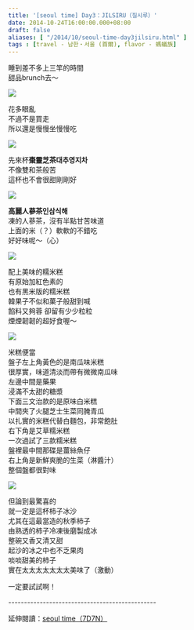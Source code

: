 ```yaml
---
title: '[seoul time] Day3：JILSIRU（질시루）'
date: 2014-10-24T16:00:00.000+08:00
draft: false
aliases: [ "/2014/10/seoul-time-day3jilsiru.html" ]
tags : [travel - 남한・서울 (首爾), flavor - 螞蟻族]
---
```


睡到差不多上三竿的時間  
甜品brunch去～  

[![](https://1.bp.blogspot.com/-ZuejyGAzInw/XE167gcPNNI/AAAAAAAAHTs/8Mgq7Fcw5YweRmYOdl7z2FfVvVibUqDtwCLcBGAs/s640/15397255760_9f7dfee34f_z.jpg)](https://1.bp.blogspot.com/-ZuejyGAzInw/XE167gcPNNI/AAAAAAAAHTs/8Mgq7Fcw5YweRmYOdl7z2FfVvVibUqDtwCLcBGAs/s1600/15397255760_9f7dfee34f_z.jpg)

花多眼亂  
不過不是買走  
所以還是慢慢坐慢慢吃  

[![](https://4.bp.blogspot.com/-KOvmcy2xOrQ/XE17CU2XwhI/AAAAAAAAHTw/sHWR7Gr9_zYVKWWvUTAsKyqT_pVOXp4KQCLcBGAs/s640/15583711112_e63a478268_z.jpg)](https://4.bp.blogspot.com/-KOvmcy2xOrQ/XE17CU2XwhI/AAAAAAAAHTw/sHWR7Gr9_zYVKWWvUTAsKyqT_pVOXp4KQCLcBGAs/s1600/15583711112_e63a478268_z.jpg)

先來杯**棗靈芝茶대추영지차**  
不像雙和茶般苦  
這杯也不會很甜剛剛好  

[![](https://2.bp.blogspot.com/-VHvfTZ1sH5A/XE17Iv3OJ2I/AAAAAAAAHT0/W7Rx3yPnxdkoIUA_Y56IJAI0m_e9VCTOQCLcBGAs/s640/15580211721_ed08f4f78b_z.jpg)](https://2.bp.blogspot.com/-VHvfTZ1sH5A/XE17Iv3OJ2I/AAAAAAAAHT0/W7Rx3yPnxdkoIUA_Y56IJAI0m_e9VCTOQCLcBGAs/s1600/15580211721_ed08f4f78b_z.jpg)

**高麗人蔘茶인삼식해**  
凍的人蔘茶，沒有半點甘苦味道  
上面的米（？）軟軟的不錯吃  
好好味呢～（心）  

[![](https://3.bp.blogspot.com/-M_LkTTEmNWk/XE17O8XkHWI/AAAAAAAAHT8/NxwWkge7RgcVIXxh5kNz_iqw1iZT3k9uQCLcBGAs/s640/15582859915_ce4bf45ee6_z.jpg)](https://3.bp.blogspot.com/-M_LkTTEmNWk/XE17O8XkHWI/AAAAAAAAHT8/NxwWkge7RgcVIXxh5kNz_iqw1iZT3k9uQCLcBGAs/s1600/15582859915_ce4bf45ee6_z.jpg)

配上美味的糯米糕  
有原始加紅色素的  
也有黑米版的糯米糕  
韓果子不似和菓子般甜到喊  
餡料又夠蓉 卻留有少少粒粒  
煙煙韌韌的超好食喔～  

[![](https://2.bp.blogspot.com/-XlswCM2ItCo/XE17UiG7MBI/AAAAAAAAHUE/3OsKidEjOvoS7a84uMv_YFkpeqgex9vCACLcBGAs/s640/15396253169_69bbd3d6cb_z.jpg)](https://2.bp.blogspot.com/-XlswCM2ItCo/XE17UiG7MBI/AAAAAAAAHUE/3OsKidEjOvoS7a84uMv_YFkpeqgex9vCACLcBGAs/s1600/15396253169_69bbd3d6cb_z.jpg)

米糕便當  
盤子左上角黃色的是南瓜味米糕  
很厚實，味道清淡而帶有微微南瓜味  
左邊中間是藥果  
浸滿不太甜的糖漿  
下面三文治款的是原味白米糕  
中間夾了火腿芝士生菜同腌青瓜  
以扎實的米糕代替白麵包，非常飽肚  
右下角是艾草糯米糕  
一次過試了三款糯米糕  
盤裡最中間那碟是薑絲魚仔  
右上角是新鮮爽脆的生菜（淋醬汁）  
整個盤都很對味  

[![](https://2.bp.blogspot.com/-lboWswHG4cU/XE17aycKq9I/AAAAAAAAHUM/tzjx426UNPoK_ffax6pGicmkfarsoUJNgCLcBGAs/s640/15580211521_223cfef4a5_z.jpg)](https://2.bp.blogspot.com/-lboWswHG4cU/XE17aycKq9I/AAAAAAAAHUM/tzjx426UNPoK_ffax6pGicmkfarsoUJNgCLcBGAs/s1600/15580211521_223cfef4a5_z.jpg)

但論到最驚喜的  
就一定是這杯柿子冰沙  
尤其在這最當造的秋季柿子  
由熟透的柿子冷凍後磨製成冰  
整碗又香又清又甜  
起沙的冰之中也不乏果肉  
啖啖甜美的柿子  
實在太太太太太太太美味了（激動）  
  
一定要試試啊！  
  
\-----------------------------------------------  
  
延伸閱讀：[seoul time（7D7N）](http://www.hidie.net/2014/11/seoul-time7d7n.html)